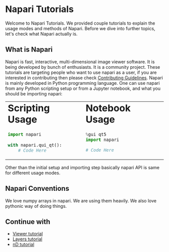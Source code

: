 # Napari Tutorials

Welcome to Napari Tutorials. We provided couple tutorials to 
explain the usage modes and methods of Napari. Before we dive 
into further topics, let's check what Napari actually is.

## What is Napari

Napari is fast, interactive, multi-dimensional image viewer 
software. It is being developed by bunch of enthusiasts. It is a 
community project. These tutorials are targeting people who want to use 
napari as a user, if you are interested in contributing then 
please check [Contributing Guidelines](../CONTRIBUTING.md). Napari 
is mainly developed in Python programming language. One can 
use napari from any Python scripting setup or from a Jupyter notebook, 
and what you should be importing napari:


<table border="0">
 <tr>
    <td><b style="font-size:30px">Scripting Usage</b></td>
    <td><b style="font-size:30px">Notebook Usage</b></td>
 </tr>
 <tr>
   <td>
      
```python
import napari
        
with napari.qui_qt():
    # Code Here
``` 
   </td>
   <td>
   
```python
%gui qt5
import napari       

# Code Here
```
   </td>
 </tr>
</table>

Other than the initial setup and importing step basically napari API is 
same for different usage modes.  

## Napari Conventions

We love numpy arrays in napari. We are using them heavily. We also love pythonic
way of doing things.  

## Continue with

- [Viewer tutorial](viewer.md)
- [Layers tutorial](layers.md)
- [nD tutorial](arbitrary_dimensional.md)
